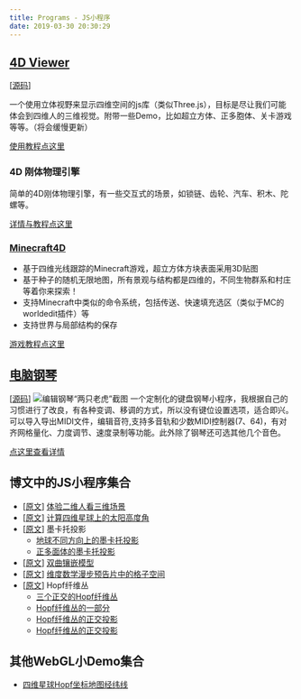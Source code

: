 ```yaml
---
title: Programs - JS小程序
date: 2019-03-30 20:30:29
---
```

## [4D Viewer](/4dViewer/) 
[[源码](https://github.com/wxyhly/4dViewer)]

一个使用立体视野来显示四维空间的js库（类似Three.js），目标是尽让我们可能体会到四维人的三维视觉。附带一些Demo，比如超立方体、正多胞体、关卡游戏等等。（将会缓慢更新）

[使用教程点这里](/archives/eye3d/)

### 4D 刚体物理引擎
简单的4D刚体物理引擎，有一些交互式的场景，如锁链、齿轮、汽车、积木、陀螺等。

[详情与教程点这里](/archives/newton4/)

### [Minecraft4D](/4dViewer/minecraft4d/) 
- 基于四维光线跟踪的Minecraft游戏，超立方体方块表面采用3D贴图
- 基于种子的随机无限地图，所有景观与结构都是四维的，不同生物群系和村庄等着你来探索！
- 支持Minecraft中类似的命令系统，包括传送、快速填充选区（类似于MC的worldedit插件）等
- 支持世界与局部结构的保存

[游戏教程点这里](/archives/mc4tutorial/)


## [电脑钢琴](/Eop/) 
[[源码](https://github.com/wxyhly/Eop)]
![编辑钢琴“两只老虎”截图](img/eopplt002.png)
一个定制化的键盘钢琴小程序，我根据自己的习惯进行了改良，有各种变调、移调的方式，所以没有键位设置选项，适合即兴。可以导入导出MIDI文件，编辑音符,支持多音轨和少数MIDI控制器(7、64)，有对齐网格量化、力度调节、速度录制等功能。此外除了钢琴还可选其他几个音色。

[点这里查看详情](/archives/Eop-Analogue/)

## 博文中的JS小程序集合
- [[原文](/archives/eye2d/)] [体验二维人看三维场景](/three/3dviewer42der.html)
- [[原文](/archives/orbit4d/)] [计算四维星球上的太阳高度角](/three/4dOrbit.html)
- [[原文](/archives/projearth/)] 墨卡托投影
    + [地球不同方向上的墨卡托投影](/three/shaderEarth.html)
    + [正多面体的墨卡托投影](/three/ployhedralEarth.html)
- [[原文](/archives/escher1/)] [双曲镶嵌模型](/three/HyperbolicSpace.html)
- [[原文](/archives/josleys4ds/)] [维度数学漫步预告片中的格子空间](/three/LatticeViewer.html)
- [[原文](/archives/fibration4ds/)] Hopf纤维丛
    + [三个正交的Hopf纤维丛](/three/Hopf%20fibre1.html)
    + [Hopf纤维丛的一部分](/three/Hopf%20fibre2.html)
    + [Hopf纤维丛的正交投影](/three/Hopf%20fibre3.html)
    + [Hopf纤维丛的正交投影](/three/Hopf%20fibre4.html)


## 其他WebGL小Demo集合
- [四维星球Hopf坐标地图经纬线](/three/mercator.html)

